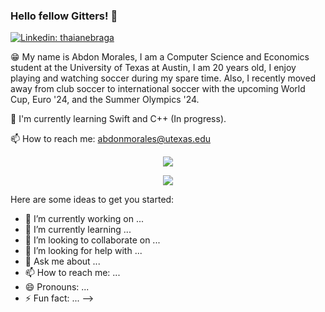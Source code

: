 ### Hello fellow Gitters! 👋
[![Linkedin: thaianebraga](https://img.shields.io/badge/-abdonmorales-blue?style=flat-square&logo=Linkedin&logoColor=white&link=https://www.linkedin.com/in/abdonmorales/)](https://www.linkedin.com/in/abdonmorales/)

😁 My name is Abdon Morales, I am a Computer Science and Economics student at the University of Texas at Austin, I am 20 years old, I enjoy playing and watching soccer during my spare time. Also, I recently moved away from club soccer to international soccer with the upcoming World Cup, Euro '24, and the Summer Olympics '24.

🏃 I'm currently learning Swift and C++ (In progress).

📫 How to reach me: <a href="mailto:abdonmorales@utexas.edu">abdonmorales@utexas.edu</a>


<p align="center"><img align="center" src="https://github-readme-stats.vercel.app/api/top-langs/?username=abdonmorales&layout=compact&theme=synthwave"></p>

<p align="center"><img align="center" src="https://github-readme-stats.vercel.app/api?username=abdonmorales&show_icons=true&theme=cobalt)"></p>
<!--
**abdonmorales/abdonmorales** is a ✨ _special_ ✨ repository because its `README.md` (this file) appears on your GitHub profile.

👉 I'm currently working on some small side-projects.
<!--
and running my own startup company called [Morales Research Corp](https://git.moralesresearch.org/)
-->
Here are some ideas to get you started:

- 🔭 I’m currently working on ...
- 🌱 I’m currently learning ...
- 👯 I’m looking to collaborate on ...
- 🤔 I’m looking for help with ...
- 💬 Ask me about ...
- 📫 How to reach me: ...
- 😄 Pronouns: ...
- ⚡ Fun fact: ...
-->
